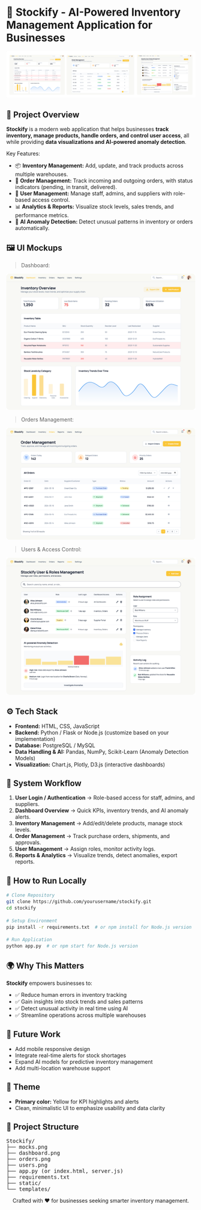 # 🌟 Stockify - AI-Powered Inventory Management Application for Businesses

![Stockify Mini UI Mocks](./Stockify/mocks.svg)

## 🎯 Project Overview

**Stockify** is a modern web application that helps businesses **track inventory, manage products, handle orders, and control user access**, all while providing **data visualizations and AI-powered anomaly detection**.  

Key Features:  
- 📦 **Inventory Management:** Add, update, and track products across multiple warehouses.  
- 📝 **Order Management:** Track incoming and outgoing orders, with status indicators (pending, in transit, delivered).  
- 👥 **User Management:** Manage staff, admins, and suppliers with role-based access control.  
- 📊 **Analytics & Reports:** Visualize stock levels, sales trends, and performance metrics.  
- 🤖 **AI Anomaly Detection:** Detect unusual patterns in inventory or orders automatically.

## 🖼️ UI Mockups

> Dashboard:

![Dashboard](./Stockify/dashboard.svg)

> Orders Management:

![Orders](./Stockify/orders.svg)

> Users & Access Control:

![Users](./Stockify/users.svg)

## ⚙️ Tech Stack

- **Frontend:** HTML, CSS, JavaScript  
- **Backend:** Python / Flask or Node.js (customize based on your implementation)  
- **Database:** PostgreSQL / MySQL  
- **Data Handling & AI:** Pandas, NumPy, Scikit-Learn (Anomaly Detection Models)  
- **Visualization:** Chart.js, Plotly, D3.js (interactive dashboards)  

## 🧩 System Workflow

1. **User Login / Authentication** → Role-based access for staff, admins, and suppliers.  
2. **Dashboard Overview** → Quick KPIs, inventory trends, and AI anomaly alerts.  
3. **Inventory Management** → Add/edit/delete products, manage stock levels.  
4. **Order Management** → Track purchase orders, shipments, and approvals.  
5. **User Management** → Assign roles, monitor activity logs.  
6. **Reports & Analytics** → Visualize trends, detect anomalies, export reports.  

## 🚀 How to Run Locally

```bash
# Clone Repository
git clone https://github.com/yourusername/stockify.git
cd stockify

# Setup Environment
pip install -r requirements.txt  # or npm install for Node.js version

# Run Application
python app.py  # or npm start for Node.js version
```

## 🌍 Why This Matters

**Stockify** empowers businesses to:  
- ✅ Reduce human errors in inventory tracking  
- ✅ Gain insights into stock trends and sales patterns  
- ✅ Detect unusual activity in real time using AI  
- ✅ Streamline operations across multiple warehouses  

## 📌 Future Work

- Add mobile responsive design  
- Integrate real-time alerts for stock shortages  
- Expand AI models for predictive inventory management  
- Add multi-location warehouse support  

## 🎨 Theme

- **Primary color:** Yellow for KPI highlights and alerts  
- Clean, minimalistic UI to emphasize usability and data clarity  

## 📁 Project Structure
<pre>
Stockify/
├── mocks.png
├── dashboard.png
├── orders.png
├── users.png
├── app.py (or index.html, server.js)
├── requirements.txt
├── static/
└── templates/
</pre>


<p align="center">
Crafted with ❤️ for businesses seeking smarter inventory management.
</p>
